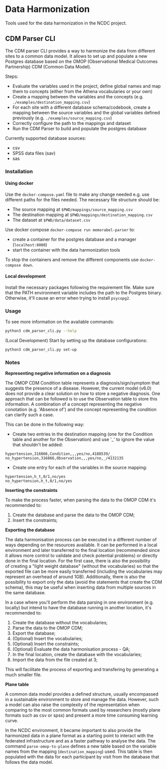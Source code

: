 # Data Harmonization

Tools used for the data harmonization in the NCDC project.

## CDM Parser CLI

The CDM parser CLI provides a way to harmonize the data from different sites to a common data model. It allows to set up and populate a new Postgres database based on the OMOP (Observational Medical Outcomes Partnership) CDM (Common Data Model).

Steps:
- Evaluate the variables used in the project, define global names and map them to concepts (either from the Athena vocabularies or your own)
- Create a mapping between the variables and the concepts (e.g. `./examples/destination_mapping.csv`)
- For each site with a different database schema/codebook, create a mapping between the source variables and the global variables defined previously (e.g. `./examples/source_mapping.csv`)
- Correctly configure the path to the mappings and dataset
- Run the CDM Parser to build and populate the postgres database 

Currently supported database sources:
- csv
- SPSS data files (sav)
- sas

### Installation

#### Using docker

Use the `docker-compose.yaml` file to make any change needed e.g. use different paths for the files needed.
The necessary file structure should be:
- The source mapping at `$PWD/mappings/source_mapping.csv`
- The destination mapping at `$PWD/mappings/destination_mapping.csv`
- The dataset at `$PWD/data/dataset.csv`

Use docker compose `docker-compose run memorabel-parser` to:
- create a container for the postgres database and a manager (`localhost:8080`)
- start the container with the data harmonization tools

To stop the containers and remove the different components use `docker-compose down`.

#### Local development

Install the necessary packages following the requirement file.
Make sure that the PATH environment variable includes the path to the Postgres binary.
Otherwise, it'll cause an error when trying to install `psycopg2`.

### Usage

To see more information on the available commands:

```bash
python3 cdm_parser_cli.py --help
```

(Local Development) Start by setting up the database configurations:

```bash
python3 cdm_parser_cli.py set-up
```

### Notes

**Representing negative information on a diagnosis**

The OMOP CDM Condition table represents a diagnosis/sign/symptom that suggests the presence of a disease. However, the current model (v6.0) does not provide a clear solution on how to store a negative diagnosis.
One approach that can be followed is to use the Observation table to store this information. A combination of a concept representing the negative conotation (e.g. 'Absence of') and the concept representing the condition can clarify such a case.

This can be done in the following way:
- Create two entries in the destination mapping (one for the Condition table and another for the Observation) and use '_' to ignore the value that shouldn't be added:
```
hypertension,316866,Condition,,,yes/no,4188539/_
no_hypertension,316866,Observation,,,yes/no,_/4132135
```

- Create one entry for each of the variables in the source mapping:
```
hypertension,h_t,0/1,no/yes
no_hypertension,h_t,0/1,no/yes
```

**Inserting the constraints**

To make the process faster, when parsing the data to the OMOP CDM it's recommended to:
1. Create the database and parse the data to the OMOP CDM;
2. Insert the constraints;

**Exporting the database**

The data harmonisation process can be executed in a different number of ways depending on the resources available. It can be performed in a local environment and later transferred to the final location (recommended since it allows more control to validate and check potential problems) or directly done in the final location. For the first case, there is also the possibility of creating a "light weight database" (without the vocabularies) so that the exported file can be more easily transferred (including the vocabularies may represent an overhead of around 1GB). Additionally, there is also the possibility to export only the data (avoid the statements that create the CDM schema), this may be useful when inserting data from multiple sources in the same database.

In a case where you'll perform the data parsing in one environment (e.g. locally) but intend to have the database running in another location, it's recommended to:
1. Create the database without the vocabularies;
2. Parse the data to the OMOP CDM;
3. Export the database;
4. (Optional) Insert the vocabularies;
5. (Optional) Insert the constraints;
6. (Optional) Evaluate the data harmonisation process - QA;
7. In the final location, create the database with the vocabularies;
8. Import the data from the file created at 3;

This will facilitate the process of exporting and transfering by generating a much smaller file.

**Plane table**

A common data model provides a defined structure, usually encompassed in a sustainable environment to store and manage the data.
However, such a model can also raise the complexity of the representation when comparing to the most common formats used by researchers (mostly plane formats such as csv or spss) and present a more time consuming learning curve.

In the NCDC environment, it became important to also provide the harmonized data in a plane format as a starting point to interact with the federated infrastructure and as a faster pathway to analyse the data.
The command `parse-omop-to-plane` defines a new table based on the variable names from the mapping (`destination_mapping`) used.
This table is then populated with the data for each participant by visit from the database that follows the data model.
